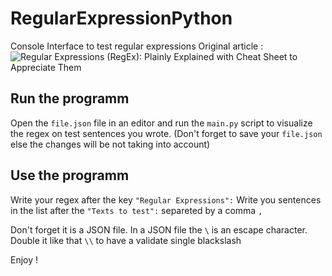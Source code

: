 # RegularExpressionPython
Console Interface to test regular expressions
Original article : ![Regular Expressions (RegEx): Plainly Explained with Cheat Sheet to Appreciate Them](https://medium.com/@axel.thevenot/regular-expressions-regex-dont-fear-them-it-is-simpler-than-you-think-3a4d6de77058)


## Run the programm

Open the `file.json` file in an editor and run the `main.py` script to visualize the regex on test sentences you wrote. (Don't forget to save your `file.json` else the changes will be not taking into account)

## Use the programm
Write your regex after the key `"Regular Expressions":`
Write you sentences in the list after the `"Texts to test":` separeted by a comma `,`

Don't forget it is a JSON file. In a JSON file the `\` is an escape character. Double it like that `\\` to have a validate single blackslash

Enjoy !
